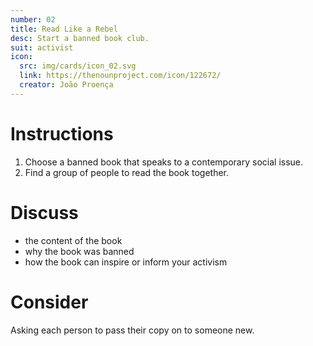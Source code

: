 ```yaml
---
number: 02
title: Read Like a Rebel
desc: Start a banned book club. 
suit: activist
icon:
  src: img/cards/icon_02.svg
  link: https://thenounproject.com/icon/122672/
  creator: João Proença
---
```

# Instructions

1. Choose a banned book that speaks to a contemporary social issue.  
2. Find a group of people to read the book together.

# Discuss
- the content of the book
- why the book was banned
- how the book can inspire or inform your activism

# Consider
Asking each person to pass their copy on to someone new. 


